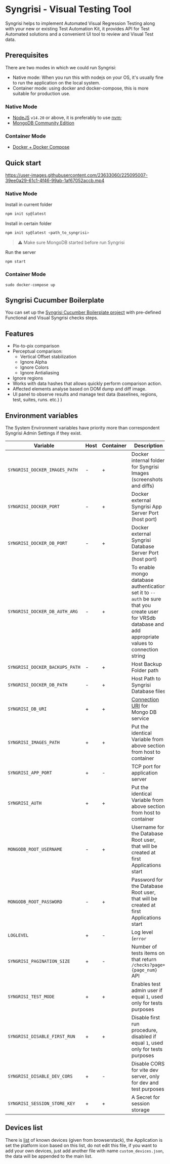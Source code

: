 # Syngrisi - Visual Testing Tool

Syngrisi helps to implement Automated Visual Regression Testing along with your new or existing Test Automation Kit, it
provides API for Test Automated solutions and a convenient UI tool to review and Visual Test data.

## Prerequisites

There are two modes in which we could run Syngrisi:
- Native mode: When you run this with nodejs on your OS, it's usually fine to run the application on the local system.
- Container mode: using docker and docker-compose, this is more suitable for production use.

### Native Mode
* [NodeJS](https://nodejs.org/en/download/) `v14.20` or above, it is preferably to
  use [nvm](https://github.com/nvm-sh/nvm);
* [MongoDB Community Edition](https://docs.mongodb.com/manual/administration/install-community/)

### Container Mode
* [Docker + Docker Compose](https://docs.docker.com/engine/install/)

## Quick start

https://user-images.githubusercontent.com/23633060/225095007-39ee0a29-61c1-4f46-99ab-1af67052accb.mp4

### Native Mode
Install in current folder
```bash
npm init sy@latest
```
Install in certain folder
```bash
npm init sy@latest <path_to_syngrisi>
```
> ⚠️ Make sure MongoDB started before run Syngrisi

Run the server

```shell script
npm start
```

### Container Mode

```shell script
sudo docker-compose up
```

## Syngrisi Cucumber Boilerplate

You can set up the [Syngrisi Cucumber Boilerplate project](https://github.com/viktor-silakov/syngrisi-cucumber-boilerplate) with pre-defined Functional and Visual Syngrisi checks steps.

## Features

* Pix-to-pix comparison
* Perceptual comparison:
    * Vertical Offset stabilization
    * Ignore Alpha
    * Ignore Colors
    * Ignore Antialiasing
* Ignore regions
* Works with data hashes that allows quickly perform comparison action.
* Affected elements analyse based on DOM dump and diff image.
* UI panel to observe results and manage test data (baselines, regions, test, suites, runs. etc.) )


## Environment variables

The System Environment variables have priority more than correspondent Syngrisi Admin Settings if they exist.

| Variable      | Host | Container |Description | Default Value |
| ------------- | ------------- |---------------- |------------- | ------------- |
| `SYNGRISI_DOCKER_IMAGES_PATH`  | - | + | Docker internal folder for Syngrisi Images (screenshots and diffs)      | `./baselines` |
| `SYNGRISI_DOCKER_PORT`         | - | + | Docker external Syngrisi App Server Port (host port)                    | `5000` |
| `SYNGRISI_DOCKER_DB_PORT`      | - | + | Docker external Syngrisi Database Server Port (host port)               | `27017` |
| `SYNGRISI_DOCKER_DB_AUTH_ARG`  | - | + | To enable mongo database authentication set it to `--auth` be sure that you create user for VRSdb database and add appropriate values to connection string | `--noauth` |
| `SYNGRISI_DOCKER_BACKUPS_PATH` | - | + | Host Backup Folder path                                                  |./backups/ |
| `SYNGRISI_DOCKER_DB_PATH`      | - | + | Host Path to Syngrisi Database files                                     | `./data/db_data` |
| `SYNGRISI_DB_URI`              | + | + | [Connection URI](https://www.mongodb.com/docs/manual/reference/connection-string/) for Mongo DB service  | `mongodb://localhost:27017/VRSdb` || `mongodb://syngrisi-db/VRSdb` |
| `SYNGRISI_IMAGES_PATH`         | + | + | Put the identical Variable from above section from host to container     |`./baselines/`|
| `SYNGRISI_APP_PORT`            | + | - | TCP port for application server                                          |`3000`|
| `SYNGRISI_AUTH`                | + | + | Put the identical Variable from above section from host to container     | `1` |
| `MONGODB_ROOT_USERNAME`        | - | + | Username for the Database Root user, that will be created at first Applications start   | - |
| `MONGODB_ROOT_PASSWORD`        | - | + | Password for the Database Root user, that will be created at first Applications start   | - |
| `LOGLEVEL`                     | + | - | Log level (`error`|`warn`|`info`|`verbose`|`debug`|`silly`) default      | `debug` |
| `SYNGRISI_PAGINATION_SIZE`     | + | - | Number of tests items on that return `/checks?page={page_num}` API       | `50` |
| `SYNGRISI_TEST_MODE`           | + | + | Enables test admin user if equal `1`, used only for tests purposes       | `0` |
| `SYNGRISI_DISABLE_FIRST_RUN`   | + | + | Disable first run procedure, disabled if equal `1`, used only for tests purposes   | `0` |
| `SYNGRISI_DISABLE_DEV_CORS`    | + | - | Disable CORS for vite dev server, only for dev and test purposes  | `-` |
| `SYNGRISI_SESSION_STORE_KEY`   | + | + | A Secret for session storage  | random generated |

## Devices list

There is [list](./static/data/custom_devices.json) of known devices (given from browserstack), the Application is set the platform
icon based on this list, do not edit this file, if you want to add your own devices, just add another file with
name `custom_devices.json`, the data will be appended to the main list.
